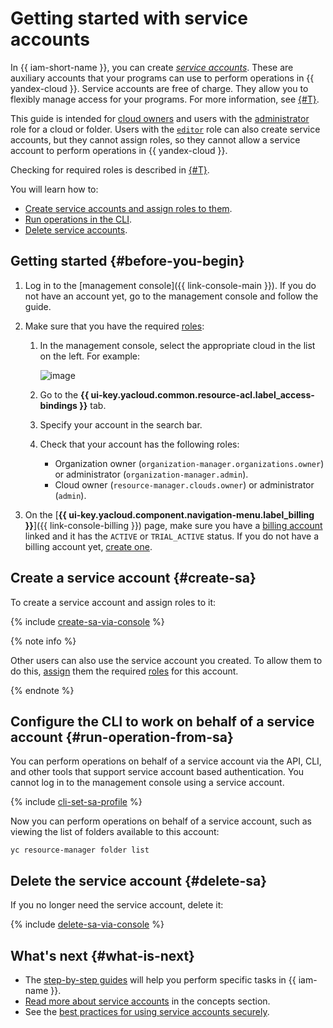 # Getting started with service accounts

In {{ iam-short-name }}, you can create [_service accounts_](concepts/users/service-accounts.md). These are auxiliary accounts that your programs can use to perform operations in {{ yandex-cloud }}. Service accounts are free of charge. They allow you to flexibly manage access for your programs. For more information, see [{#T}](concepts/users/service-accounts.md).

This guide is intended for [cloud owners](../resource-manager/concepts/resources-hierarchy.md#owner) and users with the [administrator](concepts/access-control/roles.md#admin) role for a cloud or folder. Users with the [`editor`](concepts/access-control/roles.md#editor) role can also create service accounts, but they cannot assign roles, so they cannot allow a service account to perform operations in {{ yandex-cloud }}.

Checking for required roles is described in [{#T}](#before-you-begin).

You will learn how to:

* [Create service accounts and assign roles to them](#create-sa).
* [Run operations in the CLI](#run-operation-from-sa).
* [Delete service accounts](#delete-sa).

## Getting started {#before-you-begin}

1. Log in to the [management console]({{ link-console-main }}). If you do not have an account yet, go to the management console and follow the guide.
1. Make sure that you have the required [roles](./concepts/access-control/roles.md):

   1. In the management console, select the appropriate cloud in the list on the left. For example:

      ![image](../_assets/resource-manager/switch-cloud-n-n.png)

   1. Go to the **{{ ui-key.yacloud.common.resource-acl.label_access-bindings }}** tab.
   1. Specify your account in the search bar.
   1. Check that your account has the following roles:

      * Organization owner (`organization-manager.organizations.owner`) or administrator (`organization-manager.admin`).
      * Cloud owner (`resource-manager.clouds.owner`) or administrator (`admin`).


1. On the [**{{ ui-key.yacloud.component.navigation-menu.label_billing }}**]({{ link-console-billing }}) page, make sure you have a [billing account](../billing/concepts/billing-account.md) linked and it has the `ACTIVE` or `TRIAL_ACTIVE` status. If you do not have a billing account yet, [create one](../billing/quickstart/index.md#create_billing_account).


## Create a service account {#create-sa}

To create a service account and assign roles to it:

{% include [create-sa-via-console](../_includes/iam/create-sa-via-console.md) %}

{% note info %}

Other users can also use the service account you created. To allow them to do this, [assign](operations/sa/set-access-bindings.md#assign-role-to-sa) them the required [roles](concepts/access-control/roles.md#iam-roles) for this account.

{% endnote %}

## Configure the CLI to work on behalf of a service account {#run-operation-from-sa}

You can perform operations on behalf of a service account via the API, CLI, and other tools that support service account based authentication. You cannot log in to the management console using a service account.

{% include [cli-set-sa-profile](../_includes/cli-set-sa-profile.md) %}

Now you can perform operations on behalf of a service account, such as viewing the list of folders available to this account:

```
yc resource-manager folder list
```

## Delete the service account {#delete-sa}

If you no longer need the service account, delete it:

{% include [delete-sa-via-console](../_includes/iam/delete-sa-via-console.md) %}

## What's next {#what-is-next}

* The [step-by-step guides](operations/index.md) will help you perform specific tasks in {{ iam-name }}.
* [Read more about service accounts](concepts/users/service-accounts.md) in the concepts section.
* See the [best practices for using service accounts securely](best-practices/using-iam-securely.md#use-sa).

